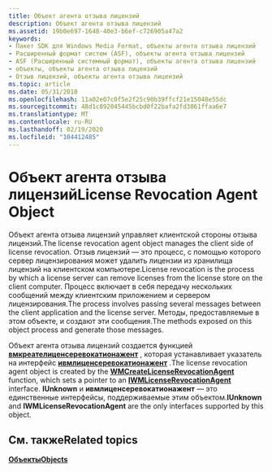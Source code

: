 ```yaml
---
title: Объект агента отзыва лицензий
description: Объект агента отзыва лицензий
ms.assetid: 19b0e697-1648-40e3-b6ef-c726905a47a2
keywords:
- Пакет SDK для Windows Media Format, объекты агента отзыва лицензий
- Расширенный формат систем (ASF), объекты агента отзыва лицензий
- ASF (Расширенный системный формат), объекты агента отзыва лицензий
- объекты, объекты агента отзыва лицензий
- Отзыв лицензий, объекты агента отзыва лицензий
ms.topic: article
ms.date: 05/31/2018
ms.openlocfilehash: 11a02e07c0f5e2f25c90b39ffcf21e15048e55dc
ms.sourcegitcommit: 48d1c892045445bcbd0f22bafa2fd3861ffaa6e7
ms.translationtype: MT
ms.contentlocale: ru-RU
ms.lasthandoff: 02/19/2020
ms.locfileid: "104412485"
---
```

# <a name="license-revocation-agent-object"></a><span data-ttu-id="ad949-108">Объект агента отзыва лицензий</span><span class="sxs-lookup"><span data-stu-id="ad949-108">License Revocation Agent Object</span></span>

<span data-ttu-id="ad949-109">Объект агента отзыва лицензий управляет клиентской стороны отзыва лицензий.</span><span class="sxs-lookup"><span data-stu-id="ad949-109">The license revocation agent object manages the client side of license revocation.</span></span> <span data-ttu-id="ad949-110">Отзыв лицензий — это процесс, с помощью которого сервер лицензирования может удалить лицензии из хранилища лицензий на клиентском компьютере.</span><span class="sxs-lookup"><span data-stu-id="ad949-110">License revocation is the process by which a license server can remove licenses from the license store on the client computer.</span></span> <span data-ttu-id="ad949-111">Процесс включает в себя передачу нескольких сообщений между клиентским приложением и сервером лицензирования.</span><span class="sxs-lookup"><span data-stu-id="ad949-111">The process involves passing several messages between the client application and the license server.</span></span> <span data-ttu-id="ad949-112">Методы, предоставляемые в этом объекте, и создают эти сообщения.</span><span class="sxs-lookup"><span data-stu-id="ad949-112">The methods exposed on this object process and generate those messages.</span></span>

<span data-ttu-id="ad949-113">Объект агента отзыва лицензий создается функцией [**вмкреателиценсеревокатионажент**](/previous-versions/windows/desktop/api/Wmsdkidl/nf-wmsdkidl-wmcreatelicenserevocationagent) , которая устанавливает указатель на интерфейс [**ивмлиценсеревокатионажент**](/previous-versions/windows/desktop/api/wmsdkidl/nn-wmsdkidl-iwmlicenserevocationagent) .</span><span class="sxs-lookup"><span data-stu-id="ad949-113">The license revocation agent object is created by the [**WMCreateLicenseRevocationAgent**](/previous-versions/windows/desktop/api/Wmsdkidl/nf-wmsdkidl-wmcreatelicenserevocationagent) function, which sets a pointer to an [**IWMLicenseRevocationAgent**](/previous-versions/windows/desktop/api/wmsdkidl/nn-wmsdkidl-iwmlicenserevocationagent) interface.</span></span> <span data-ttu-id="ad949-114">**IUnknown** и **ивмлиценсеревокатионажент** — это единственные интерфейсы, поддерживаемые этим объектом.</span><span class="sxs-lookup"><span data-stu-id="ad949-114">**IUnknown** and **IWMLicenseRevocationAgent** are the only interfaces supported by this object.</span></span>

## <a name="related-topics"></a><span data-ttu-id="ad949-115">См. также</span><span class="sxs-lookup"><span data-stu-id="ad949-115">Related topics</span></span>

<dl> <dt>

[<span data-ttu-id="ad949-116">**Объекты**</span><span class="sxs-lookup"><span data-stu-id="ad949-116">**Objects**</span></span>](objects.md)
</dt> </dl>

 

 




